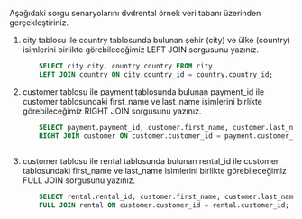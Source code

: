 Aşağıdaki sorgu senaryolarını dvdrental örnek veri tabanı üzerinden gerçekleştiriniz.

1. city tablosu ile country tablosunda bulunan şehir (city) ve ülke (country) isimlerini birlikte görebileceğimiz LEFT JOIN sorgusunu yazınız.

    ```sql
        SELECT city.city, country.country FROM city
        LEFT JOIN country ON city.country_id = country.country_id;

    ```

2. customer tablosu ile payment tablosunda bulunan payment_id ile customer tablosundaki first_name ve last_name isimlerini birlikte görebileceğimiz RIGHT JOIN sorgusunu yazınız.

    ```sql 
        SELECT payment.payment_id, customer.first_name, customer.last_name FROM payment
        RIGHT JOIN customer ON customer.customer_id = payment.customer_id;
        
    ```

3. customer tablosu ile rental tablosunda bulunan rental_id ile customer tablosundaki first_name ve last_name isimlerini birlikte görebileceğimiz FULL JOIN sorgusunu yazınız.

    ```sql 
        SELECT rental.rental_id, customer.first_name, customer.last_name FROM customer
        FULL JOIN rental ON customer.customer_id = rental.customer_id;

    ```
